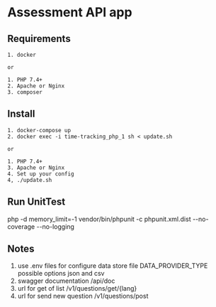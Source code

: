 Assessment API app
=============

Requirements
------------------------

    1. docker
    
    or 
    
    1. PHP 7.4+
    2. Apache or Nginx
    3. composer
    

Install
------------------------

    1. docker-compose up
    2. docker exec -i time-tracking_php_1 sh < update.sh
    
    or 
    
    1. PHP 7.4+
    3. Apache or Nginx
    4. Set up your config
    4, ./update.sh


Run UnitTest
------------------------

php -d memory_limit=-1 vendor/bin/phpunit -c phpunit.xml.dist --no-coverage --no-logging


Notes
------------------------

1. use .env files for configure data store file DATA_PROVIDER_TYPE possible options json and csv
2. swagger documentation /api/doc
3. url for get of list /v1/questions/get/{lang}
4. url for send new question /v1/questions/post
